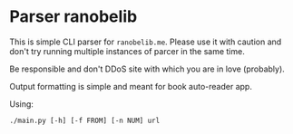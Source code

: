 # Parser ranobelib

This is simple CLI parser for `ranobelib.me`. Please use it with caution and don't try running multiple instances of parcer in the same time.

Be responsible and don't DDoS site with which you are in love (probably).

Output formatting is simple and meant for book auto-reader app.

Using:
```shell
./main.py [-h] [-f FROM] [-n NUM] url
```
